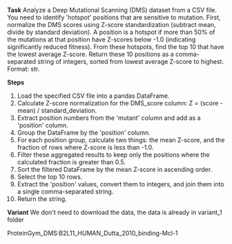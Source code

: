 **Task**
Analyze a Deep Mutational Scanning (DMS) dataset from a CSV file. You need to identify 'hotspot' positions that are sensitive to mutation. First, normalize the DMS scores using Z-score standardization (subtract mean, divide by standard deviation). A position is a hotspot if more than 50% of the mutations at that position have Z-scores below -1.0 (indicating significantly reduced fitness). From these hotspots, find the top 10 that have the lowest average Z-score. Return these 10 positions as a comma-separated string of integers, sorted from lowest average Z-score to highest. Format: <answer>str</answer>.

**Steps**
1) Load the specified CSV file into a pandas DataFrame.
2) Calculate Z-score normalization for the DMS_score column: Z = (score - mean) / standard_deviation.
3) Extract position numbers from the 'mutant' column and add as a 'position' column.
4) Group the DataFrame by the 'position' column.
5) For each position group, calculate two things: the mean Z-score, and the fraction of rows where Z-score is less than -1.0.
6) Filter these aggregated results to keep only the positions where the calculated fraction is greater than 0.5.
7) Sort the filtered DataFrame by the mean Z-score in ascending order.
8) Select the top 10 rows.
9) Extract the 'position' values, convert them to integers, and join them into a single comma-separated string.
10) Return the string.

**Variant**
We don't need to download the data, the data is already in variant_1 folder

ProteinGym_DMS:B2L11_HUMAN_Dutta_2010_binding-Mcl-1

